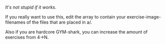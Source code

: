 *It's not stupid if it works.*

If you really want to use this, edit the array to contain your exercise-image-filenames of the files that are placed in a/.

Also if you are hardcore GYM-shark, you can increase the amount of exercises from 4->N.
